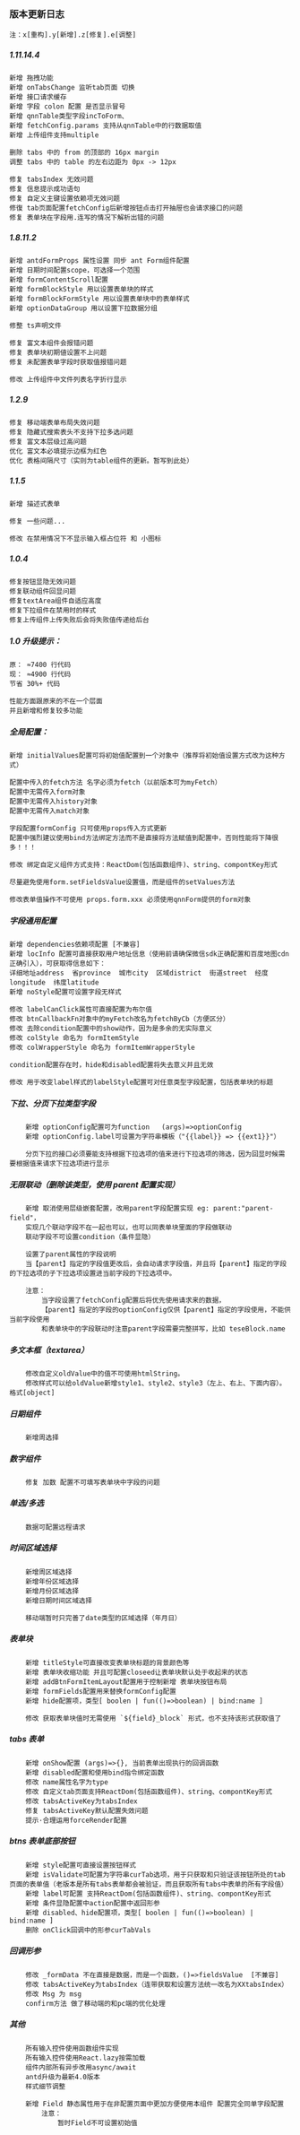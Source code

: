 ### 版本更新日志

    注：x[重构].y[新增].z[修复].e[调整]

##### 1.11.14.4

    新增 拖拽功能
    新增 onTabsChange 监听tab页面 切换
    新增 接口请求缓存   
    新增 字段 colon 配置 是否显示冒号
    新增 qnnTable类型字段incToForm、
    新增 fetchConfig.params 支持从qnnTable中的行数据取值
    新增 上传组件支持multiple

    删除 tabs 中的 from 的顶部的 16px margin
    调整 tabs 中的 table 的左右边距为 0px -> 12px

    修复 tabsIndex 无效问题
    修复 信息提示成功语句
    修复 自定义主键设置依赖项无效问题
    修復 tab页面配置fetchConfig后新增按钮点击打开抽屉也会请求接口的问题
    修复 表单块在字段用.连写的情况下解析出错的问题

##### 1.8.11.2

    新增 antdFormProps 属性设置 同步 ant Form组件配置
    新增 日期时间配置scope，可选择一个范围
    新增 formContentScroll配置
    新增 formBlockStyle 用以设置表单块的样式
    新增 formBlockFormStyle 用以设置表单块中的表单样式
    新增 optionDataGroup 用以设置下拉数据分组

    修整 ts声明文件

    修复 富文本组件会报错问题
    修复 表单块初期値设置不上问题
    修复 未配置表单字段时获取值报错问题

    修改 上传组件中文件列表名字折行显示

##### 1.2.9

    修复 移动端表单布局失效问题
    修复 隐藏式搜索表头不支持下拉多选问题
    修复 富文本层级过高问题
    优化 富文本必填提示边框为红色
    优化 表格间隔尺寸（实则为table组件的更新。暂写到此处）

##### 1.1.5

    新增 描述式表单

    修复 一些问题...

    修改 在禁用情况下不显示输入框占位符 和 小图标

##### 1.0.4

    修复按钮显隐无效问题
    修复联动组件回显问题
    修复textArea组件自适应高度
    修复下拉组件在禁用时的样式
    修复上传组件上传失败后会将失败值传递给后台

##### 1.0 升级提示：

    原： ≈7400 行代码
    现： ≈4900 行代码
    节省 30%+ 代码

    性能方面跟原来的不在一个层面
    并且新增和修复较多功能

##### 全局配置：

    新增 initialValues配置可将初始值配置到一个对象中（推荐将初始值设置方式改为这种方式）

    配置中传入的fetch方法 名字必须为fetch（以前版本可为myFetch）
    配置中无需传入form对象
    配置中无需传入history对象
    配置中无需传入match对象

    字段配置formConfig 只可使用props传入方式更新
    配置中强烈建议使用bind方法绑定方法而不是直接将方法赋值到配置中，否则性能将下降很多！！！

    修改 绑定自定义组件方式支持：ReactDom(包括函数组件)、string、compontKey形式

    尽量避免使用form.setFieldsValue设置值，而是组件的setValues方法

    修改表单值操作不可使用 props.form.xxx 必须使用qnnForm提供的form对象

##### 字段通用配置

    新增 dependencies依赖项配置 [不兼容]
    新增 locInfo 配置可直接获取用户地址信息（使用前请确保微信sdk正确配置和百度地图cdn正确引入），可获取得信息如下：
    详细地址address  省province  城市city  区域district  街道street  经度longitude  纬度latitude
    新增 noStyle配置可设置字段无样式

    修改 labelCanClick属性可直接配置为布尔值
    修改 btnCallbackFn对象中的myFetch改名为fetchByCb（方便区分）
    修改 去除condition配置中的show动作，因为是多余的无实际意义
    修改 colStyle 命名为 formItemStyle
    修改 colWrapperStyle 命名为 formItemWrapperStyle

    condition配置存在时，hide和disabled配置将失去意义并且无效

    修改 用于改变label样式的labelStyle配置可对任意类型字段配置，包括表单块的标题

##### 下拉、分页下拉类型字段

        新增 optionConfig配置可为function   (args)=>optionConfig
        新增 optionConfig.label可设置为字符串模板（"{{label}} => {{ext1}}"）

        分页下拉的接口必须要能支持根据下拉选项的值来进行下拉选项的筛选，因为回显时候需要根据值来请求下拉选项进行显示

##### 无限联动（删除该类型，使用 parent 配置实现）

        新增 取消使用层级嵌套配置，改用parent字段配置实现 eg: parent:"parent-field"，
        实现几个联动字段不在一起也可以，也可以同表单块里面的字段做联动
        联动字段不可设置condition（条件显隐）

        设置了parent属性的字段说明
        当【parent】指定的字段值更改后，会自动请求字段值，并且将【parent】指定的字段的下拉选项的子下拉选项设置进当前字段的下拉选项中。

        注意：
            当字段设置了fetchConfig配置后将优先使用请求来的数据，
            【parent】指定的字段的optionConfig仅供【parent】指定的字段使用，不能供当前字段使用
            和表单块中的字段联动时注意parent字段需要完整拼写，比如 teseBlock.name

##### 多文本框（textarea）

        修改自定义oldValue中的值不可使用htmlString。
        修改样式可以给oldValue新增style1、style2、style3（左上、右上、下面内容）。格式[object]

##### 日期组件

        新增周选择

##### 数字组件

        修复 加数 配置不可填写表单块中字段的问题

##### 单选/多选

        数据可配置远程请求

##### 时间区域选择

        新增周区域选择
        新增年份区域选择
        新增月份区域选择
        新增日期时间区域选择

        移动端暂时只完善了date类型的区域选择（年月日）

##### 表单块

        新增 titleStyle可直接改变表单块标题的背景颜色等
        新增 表单块收缩功能 并且可配置closeed让表单块默认处于收起来的状态
        新增 addBtnFormItemLayout配置用于控制新增 表单块按钮布局
        新增 formFields配置用来替换formConfig配置
        新增 hide配置项，类型[ boolen | fun(()=>boolean) | bind:name ]

        修改 获取表单块值时无需使用 `${field}_block` 形式，也不支持该形式获取值了

##### tabs 表单

        新增 onShow配置 (args)=>{}, 当前表单出现执行的回调函数
        新增 disabled配置和使用bind指令绑定函数
        修改 name属性名字为type
        修改 自定义tab页面支持ReactDom(包括函数组件)、string、compontKey形式
        修改 tabsActiveKey为tabsIndex
        修复 tabsActiveKey默认配置失效问题
        提示·合理运用forceRender配置

##### btns 表单底部按钮

        新增 style配置可直接设置按钮样式
        新增 isValidate可配置为字符串curTab选项，用于只获取和只验证该按钮所处的tab页面的表单值（老版本是所有tabs表单都会被验证，而且获取所有tabs中表单的所有字段值）
        新增 label可配置 支持ReactDom(包括函数组件)、string、compontKey形式
        新增 条件显隐配置中action配置中返回形参
        新增 disabled、hide配置项，类型[ boolen | fun(()=>boolean) | bind:name ]
        删除 onClick回调中的形参curTabVals

##### 回调形参

        修改 _formData 不在直接是数据，而是一个函数，()=>fieldsValue  [不兼容]
        修改 tabsActiveKey为tabsIndex（连带获取和设置方法统一改名为XXtabsIndex）
        修改 Msg 为 msg
        confirm方法 做了移动端的和pc端的优化处理

##### 其他

        所有输入控件使用函数组件实现
        所有输入控件使用React.lazy按需加载
        组件内部所有异步改用async/await
        antd升级为最新4.0版本
        样式细节调整

        新增 Field 静态属性用于在非配置页面中更加方便使用本组件 配置完全同单字段配置
            注意：
                暂时Field不可设置初始值
